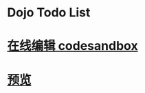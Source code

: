 # Dojo Todo List

# [在线编辑 codesandbox](https://codesandbox.io/s/dojo-todo-list-3q2ze?file=/index.html)

# [预览](https://3q2ze.csb.app/)